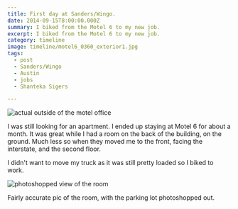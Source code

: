 ```yaml
---
title: First day at Sanders/Wingo.
date: 2014-09-15T8:00:00.000Z
summary: I biked from the Motel 6 to my new job.
excerpt: I biked from the Motel 6 to my new job.
category: timeline
image: timeline/motel6_0360_exterior1.jpg
tags:
  - post 
  - Sanders/Wingo
  - Austin
  - jobs
  - Shanteka Sigers

---
```


![actual outside of the motel office](/static/img/timeline/motel6_0360_exterior1.jpg "actual outside of the motel office")

I was still looking for an apartment. I ended up staying at Motel 6 for about a month. It was great while I had a room on the back of the building, on the ground. Much less so when they moved me to the front, facing the interstate, and the second floor.

I didn't want to move my truck as it was still pretty loaded so I biked to work.

![photoshopped view of the room](/static/img/timeline/motel6_0360_single2.jpg "photoshopped view of the room")
<figcaption>Fairly accurate pic of the room, with the parking lot photoshopped out.</figcaption> 